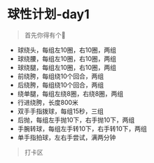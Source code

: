 # 球性计划-day1

> 首先你得有个:basketball:

- 球绕头，每组左10圈，右10圈，两组
- 球绕腰，每组左10圈，右10圈，两组
- 球绕腿，每组左10圈，右10圈，两组
- 前绕胯，每组绕10个回合，两组
- 后绕胯，每组绕10个回合，两组
- 绕单腿，每组左绕8圈，右绕8圈，两组
- 行进绕胯，长度800米
- 双手手指拨球，每组15秒，三组
- 后抛，每组左手抛10下，右手抛10下，两组
- 手腕转球，每组左手转10下，右手转10下，两组
- 单手指拍球，左右手尝试，满两分钟


> 打卡区

<Vssue :title="$title" />
